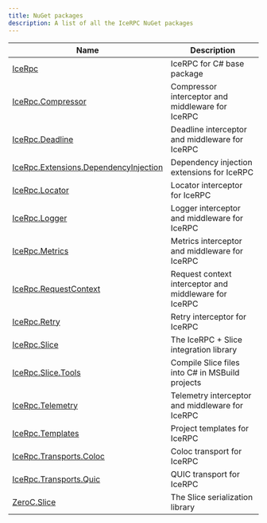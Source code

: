 ```yaml
---
title: NuGet packages
description: A list of all the IceRPC NuGet packages
---
```


| Name                                    | Description                                           |
| --------------------------------------- | ----------------------------------------------------- |
| [IceRpc]                                | IceRPC for C# base package                            |
| [IceRpc.Compressor]                     | Compressor interceptor and middleware for IceRPC      |
| [IceRpc.Deadline]                       | Deadline interceptor and middleware for IceRPC        |
| [IceRpc.Extensions.DependencyInjection] | Dependency injection extensions for IceRPC            |
| [IceRpc.Locator]                        | Locator interceptor for IceRPC                        |
| [IceRpc.Logger]                         | Logger interceptor and middleware for IceRPC          |
| [IceRpc.Metrics]                        | Metrics interceptor and middleware for IceRPC         |
| [IceRpc.RequestContext]                 | Request context interceptor and middleware for IceRPC |
| [IceRpc.Retry]                          | Retry interceptor for IceRPC                          |
| [IceRpc.Slice]                          | The IceRPC + Slice integration library                |
| [IceRpc.Slice.Tools]                    | Compile Slice files into C# in MSBuild projects       |
| [IceRpc.Telemetry]                      | Telemetry interceptor and middleware for IceRPC       |
| [IceRpc.Templates]                      | Project templates for IceRPC                          |
| [IceRpc.Transports.Coloc]               | Coloc transport for IceRPC                            |
| [IceRpc.Transports.Quic]                | QUIC transport for IceRPC                             |
| [ZeroC.Slice]                           | The Slice serialization library                       |

[IceRpc]: https://www.nuget.org/packages/IceRpc
[IceRpc.Compressor]: https://www.nuget.org/packages/IceRpc.Compressor
[IceRpc.Deadline]: https://www.nuget.org/packages/IceRpc.Deadline
[IceRpc.Extensions.DependencyInjection]: https://www.nuget.org/packages/IceRpc.Extensions.DependencyInjection
[IceRpc.Locator]: https://www.nuget.org/packages/IceRpc.Locator
[IceRpc.Logger]: https://www.nuget.org/packages/IceRpc.Logger
[IceRpc.Metrics]: https://www.nuget.org/packages/IceRpc.Metrics
[IceRpc.RequestContext]: https://www.nuget.org/packages/IceRpc.RequestContext
[IceRpc.Retry]: https://www.nuget.org/packages/IceRpc.Retry
[IceRpc.Slice]: https://www.nuget.org/packages/IceRpc.Slice
[IceRpc.Slice.Tools]: https://www.nuget.org/packages/IceRpc.Slice.Tools
[IceRpc.Telemetry]: https://www.nuget.org/packages/IceRpc.Telemetry
[IceRpc.Templates]: https://www.nuget.org/packages/IceRpc.Templates
[IceRpc.Transports.Coloc]: https://www.nuget.org/packages/IceRpc.Transports.Coloc
[IceRpc.Transports.Quic]: https://www.nuget.org/packages/IceRpc.Transports.Quic
[ZeroC.Slice]: https://www.nuget.org/packages/ZeroC.Slice
